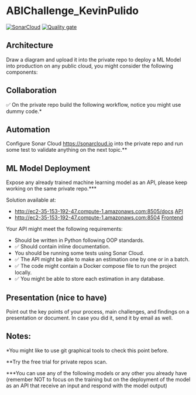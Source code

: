 # ABIChallenge_KevinPulido
[![SonarCloud](https://sonarcloud.io/images/project_badges/sonarcloud-white.svg)](https://sonarcloud.io/summary/new_code?id=kevinpulido89_ABIChallenge_KevinPulido)
[![Quality gate](https://sonarcloud.io/api/project_badges/quality_gate?project=kevinpulido89_ABIChallenge_KevinPulido&token=ce60e34129e1e176ebcb6af15a901ac9e0f59101)](https://sonarcloud.io/summary/new_code?id=kevinpulido89_ABIChallenge_KevinPulido)

## Architecture
Draw a diagram and upload it into the private repo to deploy a ML Model into production on any
public cloud, you might consider the following components:

## Collaboration
✅ On the private repo build the following workflow, notice you might use dummy code.*

## Automation
Configure Sonar Cloud https://sonarcloud.io into the private repo and run some test to validate
anything on the next topic.**

## ML Model Deployment

Expose any already trained machine learning model as an API, please keep working on the
same private repo.***

Solution available at:
 - http://ec2-35-153-192-47.compute-1.amazonaws.com:8505/docs [API](http://ec2-35-153-192-47.compute-1.amazonaws.com:8505/docs)
 - http://ec2-35-153-192-47.compute-1.amazonaws.com:8504 [Frontend](http://ec2-35-153-192-47.compute-1.amazonaws.com:8504)

Your API might meet the following requirements:
- Should be written in Python following OOP standards.
- ✅ Should contain inline documentation.
- You should be running some tests using Sonar Cloud.
- ✅ The API might be able to make an estimation one by one or in a batch.
- ✅ The code might contain a Docker compose file to run the project locally.
- ✅ You might be able to store each estimation in any database.

## Presentation (nice to have)
Point out the key points of your process, main challenges, and findings on a presentation or
document. In case you did it, send it by email as well.


## Notes:
*You might like to use git graphical tools to check this point before.

**Try the free trial for private repos scan.

***You can use any of the following models or any other you already have (remember NOT to focus on
the training but on the deployment of the model as an API that receive an input and respond with the
model output)
